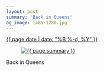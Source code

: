 ```yaml
---
layout: post
summary: 'Back in Queens'
og_image: 1485-1280.jpg
---
```


<div class="post">
 <time>
  <a href="/1485">
   {{ page.date | date: "%B %-d, %Y" }}
  </a>
 </time>
 <a href="/1485">
  <figure data-taken="9/11/2021">
   <img alt="{{ page.summary }}" sizes="(min-width: 700px) 50vw, calc(100vw - 2rem)" src="{{ site.assets_url }}/1485-640.jpg" srcset="{{ site.assets_url }}/1485-320.jpg 320w, {{ site.assets_url }}/1485-640.jpg 640w, {{ site.assets_url }}/1485-960.jpg 960w, {{ site.assets_url }}/1485-1280.jpg 1280w"/>
  </figure>
 </a>
 <span>
  Back in Queens
 </span>
</div>
